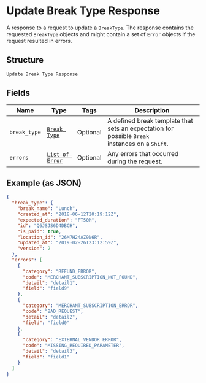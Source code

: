 
# Update Break Type Response

A response to a request to update a `BreakType`. The response contains
the requested `BreakType` objects and might contain a set of `Error` objects if
the request resulted in errors.

## Structure

`Update Break Type Response`

## Fields

| Name | Type | Tags | Description |
|  --- | --- | --- | --- |
| `break_type` | [`Break Type`](../../doc/models/break-type.md) | Optional | A defined break template that sets an expectation for possible `Break`<br>instances on a `Shift`. |
| `errors` | [`List of Error`](../../doc/models/error.md) | Optional | Any errors that occurred during the request. |

## Example (as JSON)

```json
{
  "break_type": {
    "break_name": "Lunch",
    "created_at": "2018-06-12T20:19:12Z",
    "expected_duration": "PT50M",
    "id": "Q6JSJS6D4DBCH",
    "is_paid": true,
    "location_id": "26M7H24AZ9N6R",
    "updated_at": "2019-02-26T23:12:59Z",
    "version": 2
  },
  "errors": [
    {
      "category": "REFUND_ERROR",
      "code": "MERCHANT_SUBSCRIPTION_NOT_FOUND",
      "detail": "detail1",
      "field": "field9"
    },
    {
      "category": "MERCHANT_SUBSCRIPTION_ERROR",
      "code": "BAD_REQUEST",
      "detail": "detail2",
      "field": "field0"
    },
    {
      "category": "EXTERNAL_VENDOR_ERROR",
      "code": "MISSING_REQUIRED_PARAMETER",
      "detail": "detail3",
      "field": "field1"
    }
  ]
}
```


